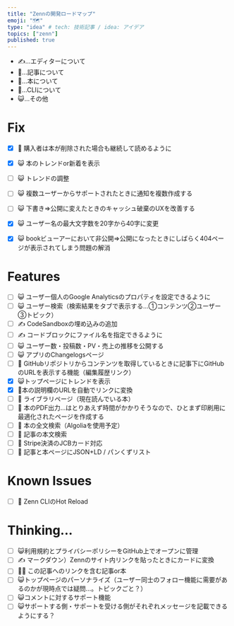 ```yaml
---
title: "Zennの開発ロードマップ"
emoji: "🗺"
type: "idea" # tech: 技術記事 / idea: アイデア
topics: ["zenn"]
published: true
---
```


- ✍️...エディターについて
- 📑...記事について
- 📘...本について
- 🔨...CLIについて
- 😺...その他

# Fix
- [x] 📘 購入者は本が削除された場合も継続して読めるように
- [x] 😺 本のトレンドor新着を表示
- [ ] 😺 トレンドの調整
- [ ] 😺 複数ユーザーからサポートされたときに通知を複数作成する
- [ ] 😺 下書き=>公開に変えたときのキャッシュ破棄のUXを改善する
- [x] 😺 ユーザー名の最大文字数を20字から40字に変更
- [x] 😺 bookビューアーにおいて非公開=>公開になったときにしばらく404ページが表示されてしまう問題の解消


# Features
- [ ] 😺 ユーザー個人のGoogle Analyticsのプロパティを設定できるように
- [ ] 😺 ユーザー検索（検索結果をタブで表示する...①コンテンツ②ユーザー③トピック）
- [ ] ✍️ CodeSandboxの埋め込みの追加
- [ ] ✍️ コードブロックにファイル名を指定できるように
- [ ] 😺 ユーザー数・投稿数・PV・売上の推移を公開する
- [ ] 😺 アプリのChangelogsページ
- [ ] 📑 GitHubリポジトリからコンテンツを取得しているときに記事下にGitHubのURLを表示する機能（編集履歴リンク）
- [x] 😺トップページにトレンドを表示
- [x] 📘本の説明欄のURLを自動でリンクに変換
- [ ] 📘 ライブラリページ（現在読んでいる本）
- [ ] 📘 本のPDF出力…はとりあえず時間がかかりそうなので、ひとまず印刷用に最適化されたページを作成する
- [ ] 📘 本の全文検索（Algoliaを使用予定）
- [ ] 📘 記事の本文検索
- [ ] 📘 Stripe決済のJCBカード対応
- [ ] 📑 記事と本ページにJSON+LD / パンくずリスト

# Known Issues
- [ ] 🔨 Zenn CLIのHot Reload

# Thinking...
- [ ] 😺利用規約とプライバシーポリシーをGitHub上でオープンに管理
- [ ] ✍️ マークダウン）Zennのサイト内リンクを貼ったときにカードに変換
- [ ] 📘📑 この記事へのリンクを含む記事or本
- [ ] 😺トップページのパーソナライズ（ユーザー同士のフォロー機能に需要があるのかが現時点では疑問…。トピックごと？）
- [ ] 😺コメントに対するサポート機能
- [ ] 😺サポートする側・サポートを受ける側がそれぞれメッセージを記載できるようにする？
